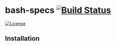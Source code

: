 # bash-specs [![Build Status](https://travis-ci.org/helpermethod/bash-specs.svg?branch=master)](https://travis-ci.org/helpermethod/bash-specs) 
[![License](https://img.shields.io/badge/license-GPLv3-blue.svg)](http://www.gnu.org/licenses/gpl.html)

## Installation

